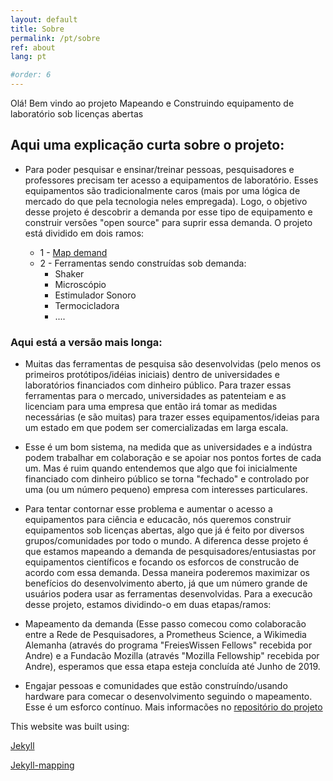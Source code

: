 ```yaml
---
layout: default
title: Sobre
permalink: /pt/sobre
ref: about
lang: pt

#order: 6
---
```





Olá! Bem vindo ao projeto Mapeando e Construindo equipamento de laboratório sob licenças abertas

## Aqui uma explicação curta sobre o projeto:

- Para poder pesquisar e ensinar/treinar pessoas, pesquisadores e professores precisam ter acesso a equipamentos de laboratório. Esses equipamentos são tradicionalmente caros (mais por uma lógica de mercado do que pela tecnologia neles empregada). Logo, o objetivo desse projeto é descobrir a demanda por esse tipo de equipamento e construir versões "open source" para suprir essa demanda. O projeto está dividido em dois ramos:

  - 1 - [Map demand](https://github.com/FOSH-following-demand/map_fosh_demand)
  - 2 - Ferramentas sendo construídas sob demanda:
    - Shaker
    - Microscópio
    - Estimulador Sonoro
    - Termocicladora
    - ....

### Aqui está a versão mais longa:

 - Muitas das ferramentas de pesquisa são desenvolvidas (pelo menos os primeiros protótipos/idéias iniciais) dentro de universidades e laboratórios financiados com dinheiro público. Para trazer essas ferramentas para o mercado, universidades as patenteiam e as licenciam para uma empresa que então irá tomar as medidas necessárias (e são muitas) para trazer esses equipamentos/ideias para um estado em que podem ser comercializadas em larga escala.

 - Esse é um bom sistema, na medida que as universidades e a indústra podem trabalhar em colaboração e se apoiar nos pontos fortes de cada um. Mas é ruim quando entendemos que algo que foi inicialmente financiado com dinheiro público se torna "fechado" e controlado por uma (ou um número pequeno) empresa com interesses particulares.

 - Para tentar contornar esse problema e aumentar o acesso a equipamentos para ciência e educacão, nós queremos construir equipamentos sob licenças abertas, algo que já é feito por diversos grupos/comunidades por todo o mundo. A diferenca desse projeto é que estamos mapeando a demanda de pesquisadores/entusiastas por equipamentos científicos e focando os esforcos de construcão de acordo com essa demanda. Dessa maneira poderemos maximizar os benefícios do desenvolvimento aberto, já que um número grande de usuários podera usar as ferramentas desenvolvidas. Para a execucão desse projeto, estamos dividindo-o em duas etapas/ramos:

  - Mapeamento da demanda (Esse passo comecou como colaboracão entre a Rede de Pesquisadores, a Prometheus Science, a Wikimedia Alemanha (através do programa "FreiesWissen Fellows" recebida por Andre) e a Fundacão Mozilla (através "Mozilla Fellowship" recebida por Andre), esperamos que essa etapa esteja concluída até Junho de 2019.

  - Engajar pessoas e comunidades que estão construíndo/usando hardware para comecar o desenvolvimento seguindo o mapeamento. Esse é um esforco contínuo. Mais informacões no [repositório do projeto](https://github.com/FOSH-following-demand)



This website was built using:

[Jekyll](https://jekyllrb.com)  

[Jekyll-mapping](https://github.com/matthewowen/jekyll-mapping)
